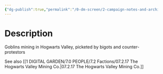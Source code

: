 ```yaml
---
{"dg-publish":true,"permalink":"/0-dm-screen/2-campaign-notes-and-archive/story-arcs/the-goblin-miners-of-hogwarts-valley/"}
---
```


# Description
Goblins mining in Hogwarts Valley, picketed by bigots and counter-protestors

See also [[1 DIGITAL GARDEN/7.0 PEOPLE/7.2 Factions/07.2.17 The Hogwarts Valley Mining Co.\|07.2.17 The Hogwarts Valley Mining Co.]]

